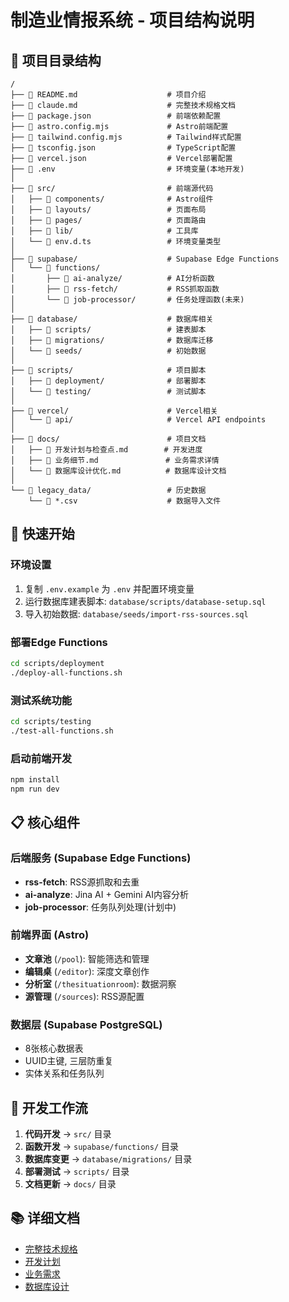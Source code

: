 # 制造业情报系统 - 项目结构说明

## 📁 项目目录结构

```
/
├── 📄 README.md                    # 项目介绍
├── 📄 claude.md                    # 完整技术规格文档
├── 📄 package.json                 # 前端依赖配置
├── 📄 astro.config.mjs             # Astro前端配置
├── 📄 tailwind.config.mjs          # Tailwind样式配置
├── 📄 tsconfig.json                # TypeScript配置
├── 📄 vercel.json                  # Vercel部署配置
├── 📄 .env                         # 环境变量(本地开发)
│
├── 📁 src/                         # 前端源代码
│   ├── 📁 components/              # Astro组件
│   ├── 📁 layouts/                 # 页面布局
│   ├── 📁 pages/                   # 页面路由
│   ├── 📁 lib/                     # 工具库
│   └── 📄 env.d.ts                 # 环境变量类型
│
├── 📁 supabase/                    # Supabase Edge Functions
│   └── 📁 functions/               
│       ├── 📁 ai-analyze/          # AI分析函数
│       ├── 📁 rss-fetch/           # RSS抓取函数
│       └── 📁 job-processor/       # 任务处理函数(未来)
│
├── 📁 database/                    # 数据库相关
│   ├── 📁 scripts/                 # 建表脚本
│   ├── 📁 migrations/              # 数据库迁移
│   └── 📁 seeds/                   # 初始数据
│
├── 📁 scripts/                     # 项目脚本
│   ├── 📁 deployment/              # 部署脚本
│   └── 📁 testing/                 # 测试脚本
│
├── 📁 vercel/                      # Vercel相关
│   └── 📁 api/                     # Vercel API endpoints
│
├── 📁 docs/                        # 项目文档
│   ├── 📄 开发计划与检查点.md        # 开发进度
│   ├── 📄 业务细节.md               # 业务需求详情
│   └── 📄 数据库设计优化.md          # 数据库设计文档
│
└── 📁 legacy_data/                 # 历史数据
    └── 📄 *.csv                    # 数据导入文件
```

## 🚀 快速开始

### 环境设置
1. 复制 `.env.example` 为 `.env` 并配置环境变量
2. 运行数据库建表脚本: `database/scripts/database-setup.sql`
3. 导入初始数据: `database/seeds/import-rss-sources.sql`

### 部署Edge Functions
```bash
cd scripts/deployment
./deploy-all-functions.sh
```

### 测试系统功能
```bash
cd scripts/testing
./test-all-functions.sh
```

### 启动前端开发
```bash
npm install
npm run dev
```

## 📋 核心组件

### 后端服务 (Supabase Edge Functions)
- **rss-fetch**: RSS源抓取和去重
- **ai-analyze**: Jina AI + Gemini AI内容分析  
- **job-processor**: 任务队列处理(计划中)

### 前端界面 (Astro)
- **文章池** (`/pool`): 智能筛选和管理
- **编辑桌** (`/editor`): 深度文章创作
- **分析室** (`/thesituationroom`): 数据洞察
- **源管理** (`/sources`): RSS源配置

### 数据层 (Supabase PostgreSQL)
- 8张核心数据表
- UUID主键, 三层防重复
- 实体关系和任务队列

## 🔧 开发工作流

1. **代码开发** → `src/` 目录
2. **函数开发** → `supabase/functions/` 目录  
3. **数据库变更** → `database/migrations/` 目录
4. **部署测试** → `scripts/` 目录
5. **文档更新** → `docs/` 目录

## 📚 详细文档

- [完整技术规格](claude.md)
- [开发计划](docs/开发计划与检查点.md)
- [业务需求](docs/业务细节.md)
- [数据库设计](docs/数据库设计优化.md)